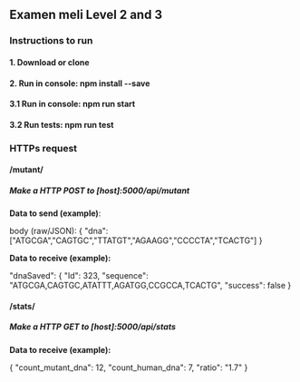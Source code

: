 ## Examen meli Level 2 and 3

### Instructions to run
#### 1. Download or clone
#### 2. Run in console: npm install --save
#### 3.1 Run in console: npm run start
#### 3.2 Run tests: npm run test


### HTTPs request

#### /mutant/
##### Make a HTTP POST to [host]:5000/api/mutant
**Data to send (example)**:

body (raw/JSON):
{
	"dna":["ATGCGA","CAGTGC","TTATGT","AGAAGG","CCCCTA","TCACTG"]
}

**Data to receive (example):**

"dnaSaved": {
        "Id": 323,
        "sequence": "ATGCGA,CAGTGC,ATATTT,AGATGG,CCGCCA,TCACTG",
        "success": false
}

#### /stats/
##### Make a HTTP GET to [host]:5000/api/stats
**Data to receive (example):**

{
    "count_mutant_dna": 12,
    "count_human_dna": 7,
    "ratio": "1.7"
}

